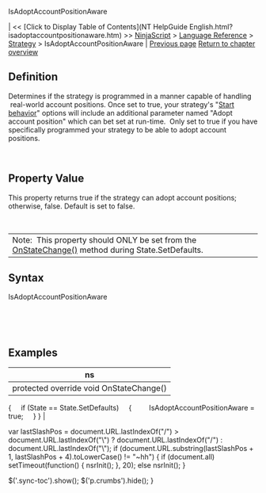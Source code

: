 ﻿










 


IsAdoptAccountPositionAware







| &lt;&lt; [Click to Display Table of Contents](NT HelpGuide English.html?isadoptaccountpositionaware.htm) &gt;&gt;
 [NinjaScript](ninjascript.htm) &gt; [Language Reference](language_reference_wip.htm) &gt; [Strategy](strategy.htm) &gt;
IsAdoptAccountPositionAware | [Previous page](includetradehistoryinbacktest.htm)
[Return to chapter overview](strategy.htm)










Definition
----------


Determines if the strategy is programmed in a manner capable of handling  real-world account positions. Once set to true, your strategy's "[Start behavior](startbehavior.htm)" options will include an additional parameter named "Adopt account position" which can bet set at run-time.  Only set to true if you have specifically programmed your strategy to be able to adopt account positions. 


 


Property Value
--------------


This property returns true if the strategy can adopt account positions; otherwise, false. Default is set to false.


 




|  |
| --- |
| Note:  This property should ONLY be set from the [OnStateChange()](onstatechange.htm) method during State.SetDefaults. |




Syntax
------


IsAdoptAccountPositionAware


 


 



Examples
--------




| ns |
| --- |
| protected override void OnStateChange()
{
     if (State == State.SetDefaults)
     {
         IsAdoptAccountPositionAware = true;
     }
} |






 
 var lastSlashPos = document.URL.lastIndexOf("/") &gt; document.URL.lastIndexOf("\\") ? document.URL.lastIndexOf("/") : document.URL.lastIndexOf("\\");
 if (document.URL.substring(lastSlashPos + 1, lastSlashPos + 4).toLowerCase() != "~hh") {
 if (document.all) setTimeout(function() {
 nsrInit();
 }, 20);
 else nsrInit();
 }
 
 
 $('.sync-toc').show();
 $('p.crumbs').hide();
 }
 
 
 




